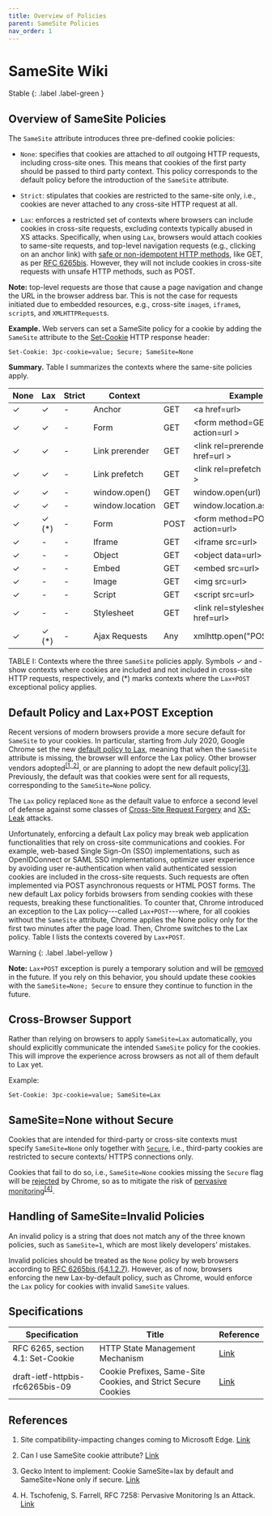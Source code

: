 ```yaml
---
title: Overview of Policies
parent: SameSite Policies
nav_order: 1
---
```


# SameSite Wiki

Stable
{: .label .label-green }

## Overview of SameSite Policies


The `SameSite` attribute introduces three pre-defined cookie policies:

- `None`: specifies that cookies are attached to *all* outgoing HTTP requests, including cross-site ones. This means that cookies of the first party should be passed to third party context. This policy corresponds to the default policy before the introduction of the `SameSite` attribute. 

- `Strict`: stipulates that cookies are restricted to the same-site only, i.e., cookies are never attached to any cross-site HTTP request at all.

- `Lax`: enforces a restricted set of contexts where browsers can include cookies in cross-site requests, excluding contexts typically abused in XS attacks. Specifically, when using `Lax`, browsers would attach cookies to same-site requests, and top-level navigation requests (e.g., clicking on an anchor link) with [safe or non-idempotent HTTP methods](https://developer.mozilla.org/en-US/docs/Glossary/Safe/HTTP), like GET, as per [RFC 6265bis](https://tools.ietf.org/html/draft-ietf-httpbis-rfc6265bis-05). However, they will
not include cookies in cross-site requests with unsafe HTTP methods, such as POST. 


**Note:** top-level requests are those that cause a page navigation and change the URL in the browser address bar. This is not the case for requests initiated due to embedded resources, e.g., cross-site `image`s, `iframe`s, `script`s, and `XMLHTTPRequest`s.    



**Example.** Web servers can set a SameSite policy for a cookie by adding the `SameSite` attribute to the [Set-Cookie](https://developer.mozilla.org/en-US/docs/Web/HTTP/Headers/Set-Cookie/SameSite) HTTP response header:

```
Set-Cookie: 3pc-cookie=value; Secure; SameSite=None
```


**Summary.** Table I summarizes the contexts where the same-site policies apply.


| **None** 	| **Lax**    	| **Strict** 	| **Context**     	|      	| **Example**                      	|
|----------	|------------	|------------	|-----------------	|------	|----------------------------------	|
| ✓       	| ✓         	| -          	| Anchor          	| GET  	| \<a href=url\>                   	|
| ✓       	| ✓         	| -          	| Form            	| GET  	| \<form method=GET action=url \>  	|
| ✓       	| ✓         	| -          	| Link prerender  	| GET  	| \<link rel=prerender href=url \> 	|
| ✓       	| ✓         	| -          	| Link prefetch   	| GET  	| \<link rel=prefetch href=url \>  	|
| ✓       	| ✓         	| -          	| window.open()   	| GET  	| window.open(url)                 	|
| ✓       	| ✓         	| -          	| window.location 	| GET  	| window.location.assign(url)      	|
| ✓       	| ✓     (*) 	| -          	| Form            	| POST 	| \<form method=POST action=url\>  	|
| ✓       	| -          	| -          	| Iframe          	| GET  	| \<iframe src=url\>               	|
| ✓       	| -          	| -          	| Object          	| GET  	| \<object data=url\>              	|
| ✓       	| -          	| -          	| Embed           	| GET  	| \<embed src=url\>                	|
| ✓       	| -          	| -          	| Image           	| GET  	| \<img src=url\>                  	|
| ✓       	| -          	| -          	| Script          	| GET  	| \<script src=url\>               	|
| ✓       	| -          	| -          	| Stylesheet      	| GET  	| \<link rel=stylesheet href=url\> 	|
| ✓       	| ✓     (*) 	| -          	| Ajax Requests   	| Any  	| xmlhttp.open("POST", url)        	|

TABLE I: Contexts where the three `SameSite` policies apply. Symbols ✓ and - show contexts where cookies
are included and not included in cross-site HTTP requests, respectively, and (\*) marks contexts where the `Lax+POST` exceptional policy applies. 



## Default Policy and Lax+POST Exception

Recent versions of modern browsers provide a more secure default for `SameSite` to your cookies. In particular, starting from July 2020, Google Chrome set the new [default policy to Lax](https://www.chromestatus.com/feature/5088147346030592), meaning that when the `SameSite` attribute is missing, the browser will enforce the Lax policy. Other browser vendors adopted<sup>[\[1, 2\]](#references)</sup>, or are planning to adopt the new default policy[\[3\]](#references)</sup>. Previously, the default was that cookies were sent for all requests, corresponding to the `SameSite=None` policy.

The `Lax` policy replaced `None` as the default value to enforce a second level of defense against some classes of [Cross-Site Request Forgery](https://arxiv.org/pdf/1708.08786.pdf) and [XS-Leak](https://publications.cispa.saarland/3329/1/COSI.pdf) attacks.

Unfortunately, enforcing a default Lax policy may break web application functionalities that rely on cross-site communications and cookies. For example, web-based Single Sign-On (SSO) implementations, such as OpenIDConnect or SAML SSO implementations, optimize user experience by avoiding user re-authentication when valid authenticated session cookies are included in the cross-site requests. Such requests are often implemented via POST asynchronous requests or HTML POST forms. The new default Lax policy forbids browsers from sending cookies with these requests, breaking these functionalities. To counter that, Chrome introduced an exception to the Lax policy---called `Lax+POST`---where, for all cookies without the `SameSite` attribute, Chrome applies the None policy only for the first two minutes after the page load. Then, Chrome switches to the Lax policy. Table I lists the contexts covered by `Lax+POST`.

Warning
{: .label .label-yellow }

**Note:** `Lax+POST` exception is purely a temporary solution and will be [removed](https://www.chromium.org/updates/same-site/faq/#q-what-is-the-lax-post-mitigation) in the future.  If you rely on this behavior, you should update these cookies with the `SameSite=None; Secure` to ensure they continue to function in the future.


## Cross-Browser Support

Rather than relying on browsers to apply `SameSite=Lax` automatically, you should explicitly communicate the intended `SameSite` policy for the cookies. This will improve the experience across browsers as not all of them default to Lax yet.

Example:

```
Set-Cookie: 3pc-cookie=value; SameSite=Lax
```

## SameSite=None without Secure

Cookies that are intended for third-party or cross-site contexts must specify `SameSite=None` only together with [`Secure`](https://developer.mozilla.org/en-US/docs/Web/HTTP/Cookies), i.e., third-party cookies are restricted to secure contexts/ HTTPS connections only.

Cookies that fail to do so, i.e., `SameSite=None` cookies missing the `Secure` flag will be [rejected](https://www.chromestatus.com/feature/5633521622188032) by Chrome, so as to mitigate the risk of [pervasive monitoring](https://www.heise.de/netze/rfc/rfcs/rfc7258.shtml)<sup>[\[4\]](#references)</sup>.


## Handling of SameSite=Invalid Policies

An invalid policy is a string that does not match any of the three known policies, such as `SameSite=1`, which are most likely developers’ mistakes.

Invalid policies should be treated as the `None` policy by web browsers according to [RFC 6265bis (§4.1.2.7)](https://datatracker.ietf.org/doc/html/draft-ietf-httpbis-rfc6265bis-05#section-4.1.2.7). However, as of now, browsers enforcing the new Lax-by-default policy, such as Chrome, would enforce the `Lax` policy for cookies with invalid `SameSite` values. 


## Specifications

| **Specification**                 	| **Title**                                                     	| **Reference**                                                                  	|
|-----------------------------------	|---------------------------------------------------------------	|--------------------------------------------------------------------------------	|
| RFC 6265, section 4.1: Set-Cookie 	| HTTP State Management Mechanism                               	| [Link](https://datatracker.ietf.org/doc/html/rfc6265#section-4.1)              	|
| draft-ietf-httpbis-rfc6265bis-09  	| Cookie Prefixes, Same-Site Cookies, and Strict Secure Cookies 	| [Link](https://datatracker.ietf.org/doc/html/draft-ietf-httpbis-rfc6265bis-09) 	|


## References

1. Site compatibility-impacting changes coming to Microsoft Edge. [Link](https://docs.microsoft.com/en-us/microsoft-edge/web-platform/site-impacting-changes)

2. Can I use SameSite cookie attribute? [Link](https://caniuse.com/?search=samesite)

3. Gecko Intent to implement: Cookie SameSite=lax by default and SameSite=None only if secure. [Link](https://groups.google.com/forum/#!msg/mozilla.dev.platform/nx2uP0CzA9k/BNVPWDHsAQAJ)

4. H. Tschofenig, S. Farrell, RFC 7258: Pervasive Monitoring Is an Attack. [Link](https://datatracker.ietf.org/doc/html/rfc7258)

